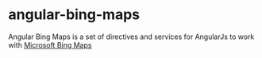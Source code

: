 # angular-bing-maps

Angular Bing Maps is a set of directives and services for AngularJs to work with [Microsoft Bing Maps](https://msdn.microsoft.com/en-us/library/gg427610.aspx)
